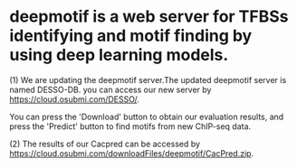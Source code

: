 # deepmotif is a web server for TFBSs identifying and motif finding by using deep learning models.
(1) We are updating the deepmotif server.The updated deepmotif server is named DESSO-DB. you can access our new server by https://cloud.osubmi.com/DESSO/.

You can press the 'Download' button to obtain our evaluation results, and press the 'Predict' button to find motifs from new ChIP-seq data.

(2) The results of our Cacpred can be accessed by  https://cloud.osubmi.com/downloadFiles/deepmotif/CacPred.zip.





